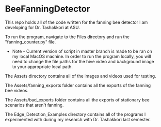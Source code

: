 # BeeFanningDetector
This repo holds all of the code written for the fanning bee detector I am developing for Dr. Tashakkori at ASU.

To run the program, navigate to the Files directory and run the "fanning_counter.py" file.

* Note - Current version of script in master branch is made to be ran on my local MacOS machine. In order to run the program locally, you will need to change the file paths for the hive video and background image to your appropriate local path.

The Assets directory contains all of the images and videos used for testing.

The Assets/fanning_exports folder contains all the exports of the fanning bee videos.

The Assets/bad_exports folder contains all the exports of stationary bee scenarios that aren't fanning.

The Edge_Detection_Examples directory contains all of the programs I experimented with during my research with Dr. Tashakkori last semester.

